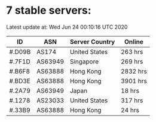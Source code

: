 # 7 stable servers:

Latest update at: Wed Jun 24 00:10:16 UTC 2020

| ID | ASN | Server Country | Online |
| -- | --- | -------------- | ------ |
| #.D09B | AS174 | United States | 263 hrs |
| #.7F1D | AS63949 | Singapore | 269 hrs |
| #.B6F8 | AS63888 | Hong Kong | 2832 hrs |
| #.BD3E | AS63888 | Hong Kong | 3901 hrs |
| #.2A79 | AS63949 | Japan | 18 hrs |
| #.1278 | AS23033 | United States | 317 hrs |
| #.33B9 | AS63888 | Hong Kong | 24 hrs |

